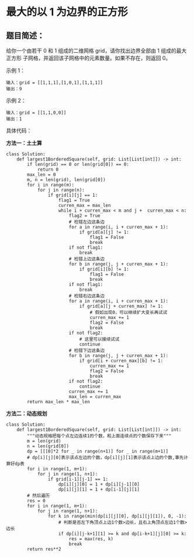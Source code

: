 # 最大的以 1 为边界的正方形
## 题目简述：
给你一个由若干 0 和 1 组成的二维网格 grid，请你找出边界全部由 1 组成的最大 正方形 子网格，并返回该子网格中的元素数量。如果不存在，则返回 0。

示例 1：

	输入：grid = [[1,1,1],[1,0,1],[1,1,1]]
	输出：9

示例 2：

	输入：grid = [[1,1,0,0]]
	输出：1
    
具体代码：

**方法一：土土算**

	class Solution:
	    def largest1BorderedSquare(self, grid: List[List[int]]) -> int:
	        if len(grid) == 0 or len(grid[0]) == 0:
	            return 0
	        max_len = 0
	        m, n = len(grid), len(grid[0])
	        for i in range(m):
	            for j in range(n):
	                if grid[i][j] == 1:
	                    flag1 = True
	                    curren_max = max_len
	                    while i + curren_max < m and j +  curren_max < n:
	                        flag2 = True    
	                        # 检错左边这条边
	                        for a in range(i, i + curren_max + 1):
	                            if grid[a][j] != 1:
	                                flag1 = False
	                                break
	                        if not flag1:
	                            break
	                        # 检错上边这条边
	                        for b in range(j, j + curren_max + 1):
	                            if grid[i][b] != 1:
	                                flag1 = False
	                                break
	                        if not flag1:
	                            break
	                        # 检错右边这条边
	                        for a in range(i, i + curren_max + 1):
	                            if grid[a][j + curren_max] != 1:
	                                # 假如出现0，可以继续扩大变长再试试
	                                curren_max += 1
	                                flag2 = False
	                                break
	                        if not flag2:
	                            # 这里可以接续试试
	                            continue
	                        # 检错下边这条边
	                        for b in range(j, j + curren_max + 1):
	                            if grid[i + curren_max][b] != 1:
	                                curren_max += 1
	                                flag2 = False
	                                break
	                        if not flag2:
	                            continue
	                        curren_max += 1
	                        max_len = curren_max
	        return max_len * max_len

**方法二：动态规划**

	class Solution:
	    def largest1BorderedSquare(self, grid: List[List[int]]) -> int:
	        """动态规格把每个点左边连续1的个数，和上面连续点的个数保存下来"""
	        m = len(grid)
	        n = len(grid[0])
	        dp = [[[0]*2 for _ in range(n+1)] for _ in range(m+1)]
	        # dp[i][j][0]表示该点左边的个数，dp[i][j][1]表示该点上边的个数,事先计算好dp表
	        for i in range(1, m+1):
	            for j in range(1, n+1):
	                if grid[i-1][j-1] == 1:
	                    dp[i][j][0] = 1 + dp[i][j-1][0]
	                    dp[i][j][1] = 1 + dp[i-1][j][1]
	        # 然后遍历
	        res = 0
	        for i in range(1, m+1):
	            for j in range(1, n+1):
	                for k in range(min(dp[i][j][0], dp[i][j][1]), 0, -1):
	                    # 判断是否左下角顶点上边1个数>边长，且右上角顶点左边1个数>边长
	                    if dp[i][j-k+1][1] >= k and dp[i-k+1][j][0] >= k:
	                        res = max(res, k)
	                        break
	        return res**2